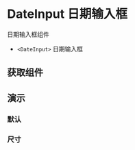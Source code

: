 # DateInput 日期输入框

日期输入框组件

- `<DateInput>` 日期输入框

## 获取组件

<!--{include:(components/date-input/fragments/import.md)}-->

## 演示

### 默认

<!--{include:`basic.md`}-->

### 尺寸
